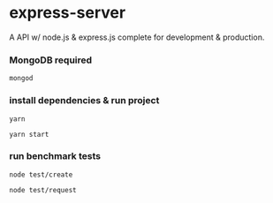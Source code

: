 # express-server
A API w/ node.js &amp; express.js complete for development &amp; production.

### MongoDB required

`mongod`


### install dependencies & run project

`yarn`

`yarn start`

### run benchmark tests

`node test/create`

`node test/request`

